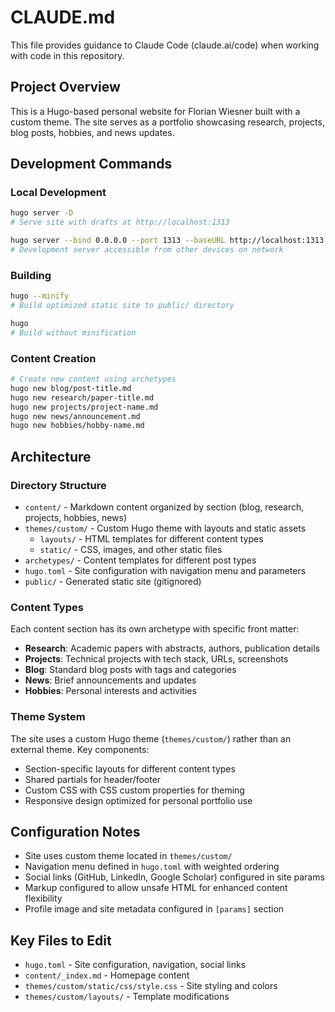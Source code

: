 # CLAUDE.md

This file provides guidance to Claude Code (claude.ai/code) when working with code in this repository.

## Project Overview

This is a Hugo-based personal website for Florian Wiesner built with a custom theme. The site serves as a portfolio showcasing research, projects, blog posts, hobbies, and news updates.

## Development Commands

### Local Development
```bash
hugo server -D
# Serve site with drafts at http://localhost:1313

hugo server --bind 0.0.0.0 --port 1313 --baseURL http://localhost:1313 --buildDrafts --buildFuture
# Development server accessible from other devices on network
```

### Building
```bash
hugo --minify
# Build optimized static site to public/ directory

hugo
# Build without minification
```

### Content Creation
```bash
# Create new content using archetypes
hugo new blog/post-title.md
hugo new research/paper-title.md
hugo new projects/project-name.md
hugo new news/announcement.md
hugo new hobbies/hobby-name.md
```

## Architecture

### Directory Structure
- `content/` - Markdown content organized by section (blog, research, projects, hobbies, news)
- `themes/custom/` - Custom Hugo theme with layouts and static assets
  - `layouts/` - HTML templates for different content types
  - `static/` - CSS, images, and other static files
- `archetypes/` - Content templates for different post types
- `hugo.toml` - Site configuration with navigation menu and parameters
- `public/` - Generated static site (gitignored)

### Content Types
Each content section has its own archetype with specific front matter:
- **Research**: Academic papers with abstracts, authors, publication details
- **Projects**: Technical projects with tech stack, URLs, screenshots
- **Blog**: Standard blog posts with tags and categories
- **News**: Brief announcements and updates
- **Hobbies**: Personal interests and activities

### Theme System
The site uses a custom Hugo theme (`themes/custom/`) rather than an external theme. Key components:
- Section-specific layouts for different content types
- Shared partials for header/footer
- Custom CSS with CSS custom properties for theming
- Responsive design optimized for personal portfolio use

## Configuration Notes

- Site uses custom theme located in `themes/custom/`
- Navigation menu defined in `hugo.toml` with weighted ordering
- Social links (GitHub, LinkedIn, Google Scholar) configured in site params
- Markup configured to allow unsafe HTML for enhanced content flexibility
- Profile image and site metadata configured in `[params]` section

## Key Files to Edit

- `hugo.toml` - Site configuration, navigation, social links
- `content/_index.md` - Homepage content
- `themes/custom/static/css/style.css` - Site styling and colors
- `themes/custom/layouts/` - Template modifications